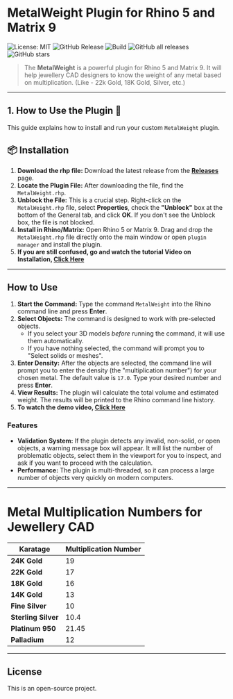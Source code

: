 # MetalWeight Plugin for Rhino 5 and Matrix 9

![License: MIT](https://img.shields.io/badge/License-MIT-02c24f.svg)
![GitHub Release](https://img.shields.io/github/v/release/SkTamim/metal-weight-plugin?color=0f6afc)
![Build](https://img.shields.io/badge/build-Passing-02b82f)
![GitHub all releases](https://img.shields.io/github/downloads/SkTamim/metal-weight-plugin/total?color=c80afc)
![GitHub stars](https://img.shields.io/github/stars/SkTamim/metal-weight-plugin?style=social&color=yellow)





 > The **MetalWeight** is a powerful plugin for Rhino 5 and Matrix 9. It will help jewellery CAD designers to know the weight of any metal based on multiplication. (Like - 22k Gold, 18K Gold, Silver, etc.)

---

## 1. How to Use the Plugin 🚀

This guide explains how to install and run your custom `MetalWeight` plugin.

## 📦 Installation
1.  **Download the rhp file:** Download the latest release from the **[Releases](https://github.com/SkTamim/metal-weight-plugin/releases)** page.
2.  **Locate the Plugin File:** After downloading the file, find the `MetalWeight.rhp`.
3. **Unblock the File:** This is a crucial step. Right-click on the `MetalWeight.rhp` file, select **Properties**, check the **"Unblock"** box at the bottom of the General tab, and click **OK**. If you don't see the Unblock box, the file is not blocked.
4.  **Install in Rhino/Matrix:** Open Rhino 5 or Matrix 9. Drag and drop the `MetalWeight.rhp` file directly onto the main window or open `plugin manager` and install the plugin.
5.  **If you are still confused, go and watch the tutorial Video on Installation, [Click Here](https://youtu.be/W23O_ehUYwA)**

---

## How to Use

1.  **Start the Command:** Type the command `MetalWeight` into the Rhino command line and press **Enter**.
2.  **Select Objects:** The command is designed to work with pre-selected objects.
    * If you select your 3D models *before* running the command, it will use them automatically.
    * If you have nothing selected, the command will prompt you to "Select solids or meshes".
3.  **Enter Density:** After the objects are selected, the command line will prompt you to enter the density (the "multiplication number") for your chosen metal. The default value is `17.0`. Type your desired number and press **Enter**.
4.  **View Results:** The plugin will calculate the total volume and estimated weight. The results will be printed to the Rhino command line history.
5.  **To watch the demo video, [Click Here](https://youtu.be/NaSi1f01wlo)**

### Features

* **Validation System:** If the plugin detects any invalid, non-solid, or open objects, a warning message box will appear. It will list the number of problematic objects, select them in the viewport for you to inspect, and ask if you want to proceed with the calculation.
* **Performance:** The plugin is multi-threaded, so it can process a large number of objects very quickly on modern computers.

---

# Metal Multiplication Numbers for Jewellery CAD

| Karatage            | Multiplication Number | 
|---------------------|-----------------------|
| **24K Gold**        | 19                    | 
| **22K Gold**        | 17                    |
| **18K Gold**        | 16                    |
| **14K Gold**        | 13                    |
| **Fine Silver**     | 10                    | 
| **Sterling Silver** | 10.4                  |
| **Platinum 950**    | 21.45                 |
| **Palladium**       | 12                    |
 
---

## License

This is an open-source project.
